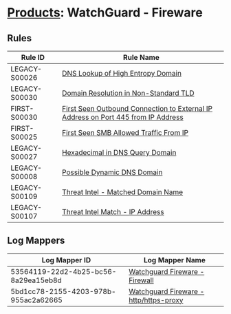 # [Products](README.md): WatchGuard - Fireware

## Rules

|Rule ID|Rule Name|
|----|----|
|LEGACY-S00026|[DNS Lookup of High Entropy Domain](../rules/LEGACY-S00026.md)|
|LEGACY-S00030|[Domain Resolution in Non-Standard TLD](../rules/LEGACY-S00030.md)|
|FIRST-S00030|[First Seen Outbound Connection to External IP Address on Port 445 from IP Address](../rules/FIRST-S00030.md)|
|FIRST-S00025|[First Seen SMB Allowed Traffic From IP](../rules/FIRST-S00025.md)|
|LEGACY-S00027|[Hexadecimal in DNS Query Domain](../rules/LEGACY-S00027.md)|
|LEGACY-S00008|[Possible Dynamic DNS Domain](../rules/LEGACY-S00008.md)|
|LEGACY-S00109|[Threat Intel - Matched Domain Name](../rules/LEGACY-S00109.md)|
|LEGACY-S00107|[Threat Intel Match - IP Address](../rules/LEGACY-S00107.md)|


## Log Mappers

|Log Mapper ID|Log Mapper Name|
|----|----|
|53564119-22d2-4b25-bc56-8a29ea15eb8d|[Watchguard Fireware - Firewall](../mappings/53564119-22d2-4b25-bc56-8a29ea15eb8d.md)|
|5bd1cc78-2155-4203-978b-955ac2a62665|[Watchguard Fireware - http/https-proxy](../mappings/5bd1cc78-2155-4203-978b-955ac2a62665.md)|


